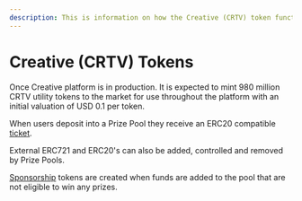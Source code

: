 ```yaml
---
description: This is information on how the Creative (CRTV) token functions as a utility.
---
```


# Creative \(CRTV\) Tokens

Once Creative platform is in production. It is expected to mint 980 million CRTV utility tokens to the market for use throughout the platform with an initial valuation of USD 0.1 per token.

When users deposit into a Prize Pool they receive an ERC20 compatible [ticket](raffle-tickets.md).

External ERC721 and ERC20's can also be added, controlled and removed by Prize Pools.

[Sponsorship](sponsorship.md) tokens are created when funds are added to the pool that are not eligible to win any prizes.

